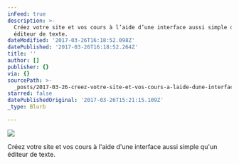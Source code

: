 ```yaml
---
inFeed: true
description: >-
  Créez votre site et vos cours à l’aide d’une interface aussi simple qu’un
  éditeur de texte.
dateModified: '2017-03-26T16:18:52.098Z'
datePublished: '2017-03-26T16:18:52.264Z'
title: ''
author: []
publisher: {}
via: {}
sourcePath: >-
  _posts/2017-03-26-creez-votre-site-et-vos-cours-a-laide-dune-interface-aussi.md
starred: false
datePublishedOriginal: '2017-03-26T15:21:15.109Z'
_type: Blurb

---
```

![](https://the-grid-user-content.s3-us-west-2.amazonaws.com/9ffb50d6-69b1-4e4a-87f7-10d2304eab44.png)

Créez votre site et vos cours à l'aide d'une interface aussi simple qu'un éditeur de texte.